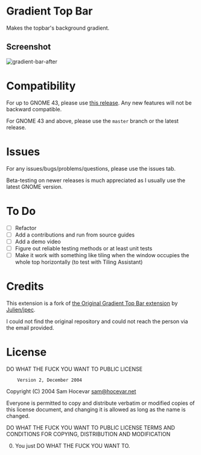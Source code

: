 # Gradient Top Bar

Makes the topbar's background gradient.


## Screenshot
![gradient-bar-after](https://user-images.githubusercontent.com/3801306/236593253-bce6342f-67d4-4e68-9c1e-85db33074dfe.png)


# Compatibility

For up to GNOME 43, please use [this release](https://github.com/petar-v/gradienttopbar/releases/tag/44-0). Any new features will not be backward compatible.

For GNOME 43 and above, please use the `master` branch or the latest release.

# Issues

For any issues/bugs/problems/questions, please use the issues tab.

Beta-testing on newer releases is much appreciated as I usually use the latest GNOME version.

# To Do

- [ ] Refactor
- [ ] Add a contributions and run from source guides
- [ ] Add a demo video
- [ ] Figure out reliable testing methods or at least unit tests
- [ ] Make it work with something like tiling when the window occupies the whole top horizontally (to test with Tiling Assistant)

# Credits
This extension is a fork of [the Original Gradient Top Bar extension](https://extensions.gnome.org/extension/1264/gradient-top-bar/) by [Julien/jpec](https://peclu.net/).

I could not find the original repository and could not reach the person via the email provided.

# License

DO WHAT THE FUCK YOU WANT TO PUBLIC LICENSE

        Version 2, December 2004

Copyright (C) 2004 Sam Hocevar <sam@hocevar.net>

Everyone is permitted to copy and distribute verbatim or modified
copies of this license document, and changing it is allowed as long
as the name is changed.

DO WHAT THE FUCK YOU WANT TO PUBLIC LICENSE
TERMS AND CONDITIONS FOR COPYING, DISTRIBUTION AND MODIFICATION

0. You just DO WHAT THE FUCK YOU WANT TO.
